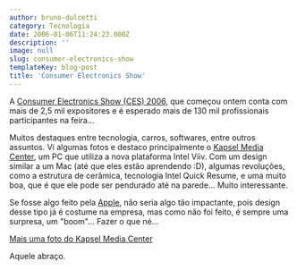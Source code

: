 ```yaml
---
author: bruno-dulcetti
category: Tecnologia
date: 2006-01-06T11:24:23.000Z
description: ''
image: null
slug: consumer-electronics-show
templateKey: blog-post
title: 'Consumer Electronics Show'
---
```


A <a href="http://www.cesweb.org/default_flash.asp">Consumer Electronics Show (CES) 2006</a>, que começou ontem conta com mais de 2,5 mil expositores e é esperado mais de 130 mil profissionais participantes na feira...

Muitos destaques entre tecnologia, carros, softwares, entre outros assuntos. Vi algumas fotos e destaco principalmente o <a href="http://idgnow.uol.com.br/galerias/CES_2006/foto1.html">Kapsel Media Center</a>, um PC que utiliza a nova plataforma Intel Viiv. Com um design similar a um Mac (até que eles estão aprendendo :D), algumas revoluções, como a estrutura de cerâmica, tecnologia Intel Quick Resume, e uma muito boa, que é que ele pode ser pendurado até na parede... Muito interessante.

Se fosse algo feito pela <a href="http://www.apple.com/">Apple</a>, não seria algo tão impactante, pois design desse tipo já é costume na empresa, mas como não foi feito, é sempre uma surpresa, um "boom"... Fazer o que né...

<a href="http://www.infosyncworld.com/video/media_pcs/kapsel_media_center.html">Mais uma foto do Kapsel Media Center</a>

Aquele abraço.

